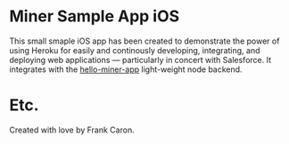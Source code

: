 # Miner Sample App iOS

This small smaple iOS app has been created to demonstrate the power of using Heroku for easily and continously developing, integrating, and deploying web applications — particularly in concert with Salesforce. It integrates with the [hello-miner-app](https://github.com/frankcaron/hello-miner-app) light-weight node backend. 

# Etc.

Created with love by Frank Caron.
